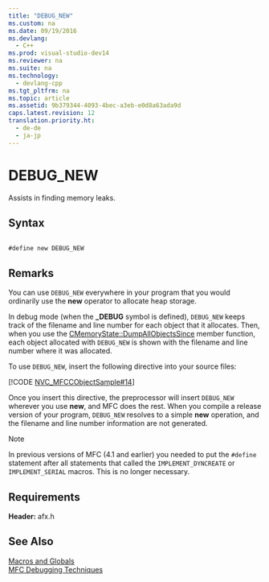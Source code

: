 ```yaml
---
title: "DEBUG_NEW"
ms.custom: na
ms.date: 09/19/2016
ms.devlang: 
  - C++
ms.prod: visual-studio-dev14
ms.reviewer: na
ms.suite: na
ms.technology: 
  - devlang-cpp
ms.tgt_pltfrm: na
ms.topic: article
ms.assetid: 9b379344-4093-4bec-a3eb-e0d8a63ada9d
caps.latest.revision: 12
translation.priority.ht: 
  - de-de
  - ja-jp
---
```

# DEBUG_NEW
Assists in finding memory leaks.  
  
## Syntax  
  
```  
  
#define new DEBUG_NEW   
```  
  
## Remarks  
 You can use `DEBUG_NEW` everywhere in your program that you would ordinarily use the **new** operator to allocate heap storage.  
  
 In debug mode (when the **_DEBUG** symbol is defined), `DEBUG_NEW` keeps track of the filename and line number for each object that it allocates. Then, when you use the [CMemoryState::DumpAllObjectsSince](../vs140/CMemoryState--DumpAllObjectsSince.md) member function, each object allocated with `DEBUG_NEW` is shown with the filename and line number where it was allocated.  
  
 To use `DEBUG_NEW`, insert the following directive into your source files:  
  
 [!CODE [NVC_MFCCObjectSample#14](../CodeSnippet/VS_Snippets_Cpp/NVC_MFCCObjectSample#14)]  
  
 Once you insert this directive, the preprocessor will insert `DEBUG_NEW` wherever you use **new**, and MFC does the rest. When you compile a release version of your program, `DEBUG_NEW` resolves to a simple **new** operation, and the filename and line number information are not generated.  
  
> [!NOTE]
>  In previous versions of MFC (4.1 and earlier) you needed to put the `#define` statement after all statements that called the `IMPLEMENT_DYNCREATE` or `IMPLEMENT_SERIAL` macros. This is no longer necessary.  
  
## Requirements  
 **Header:** afx.h  
  
## See Also  
 [Macros and Globals](../vs140/MFC-Macros-and-Globals.md)   
 [MFC Debugging Techniques](../vs140/MFC-Debugging-Techniques.md)